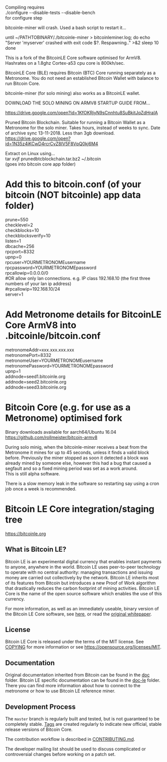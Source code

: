 Compiling requires  
./configure --disable-tests --disable-bench  
for configure step

bitcoinle-miner will crash. Used a bash script to restart it...

until ~/PATHTOBINARY/./bitcoinle-miner > bitcoinleminer.log; do
    echo "Server 'myserver' crashed with exit code $?.  Respawning.." >&2
    sleep 10
done

This is a fork of the BitcoinLE Core software optimised for ArmV8. Hashrates on a 1.8ghz Cortex-a53 cpu core is 800kh/sec.

BitcoinLE Core (BLE) requires Bitcoin (BTC) Core running separately as a Metronome.
You do not need an established Bitcoin Wallet with balance to run Bitcoin Core.

bitcoinle-miner (for solo mining) also works as a BitcoinLE wallet.

DOWNLOAD THE SOLO MINING ON ARMV8 STARTUP GUIDE FROM...

https://drive.google.com/open?id=1KfOKRjyN9sCnnhtu8SuBkitJqZdHraIA

Pruned Bitcoin Blockchain. Suitable for running a Bitcoin Wallet as a Metronome for the solo miner. Takes hours, instead of weeks to sync. Date of archive sync 13-11-2018. Less than 3gb download.  
https://drive.google.com/open?id=1N35z4iKCwD4rcrCvZ8IV5F8VpQ0kj6M4

Extract on Linux using...  
tar xvjf prunedbtcblockchain.tar.bz2 ~/.bitcoin  
(goes into bitcoin core app folder)  

# Add this to bitcoin.conf (of your bitcoin (NOT bitcoinle) app data folder)  
prune=550  
checklevel=2  
checkblocks=10  
checkblocksverify=10  
listen=1  
dbcache=256  
rpcport=8332  
upnp=0  
rpcuser=YOURMETRONOMEusername  
rpcpassword=YOURMETRONOMEpassword  
rpcallowip=0.0.0.0/0  
#OR allow only lan connections. e.g. IP class 192.168.10 (the first three numbers of your lan ip address)  
#rpcallowip=192.168.10/24  
server=1  

# Add Metronome details for BitcoinLE Core ArmV8 into .bitcoinle/bitcoin.conf  
metronomeAddr=xxx.xxx.xxx.xxx  
metronomePort=8332  
metronomeUser=YOURMETRONOMEusername  
metronomePassword=YOURMETRONOMEpassword  
upnp=1  
addnode=seed1.bitcoinle.org  
addnode=seed2.bitcoinle.org  
addnode=seed3.bitcoinle.org  

# Bitcoin Core (e.g. for use as a Metronome) optimised fork  
Binary downloads available for aarch64/Ubuntu 16.04  
https://github.com/rollmeister/bitcoin-armv8  

During solo minig, when the bitcoinle-miner receives a beat from the Metronome it mines for up to 45 seconds, unless it finds a valid block before. Previously the miner stopped as soon it detected a block was already mined by someone else, however this had a bug that caused a segfault and so a fixed mining period was set as a work around.  
This is still alpha software.

There is a slow memory leak in the software so restarting say using a cron job once a week is recommended.

Bitcoin LE Core integration/staging tree
=====================================

https://bitcoinle.org

What is Bitcoin LE?
----------------

Bitcoin LE is an experimental digital currency that enables instant payments to
anyone, anywhere in the world. Bitcoin LE uses peer-to-peer technology to operate
with no central authority: managing transactions and issuing money are carried
out collectively by the network. Bitcoin LE inherits most of its features from Bitcoin but introduces a new Proof of Work algorithm that drastically reduces the carbon footprint of mining activities. Bitcoin LE Core is the name of the open source
software which enables the use of this currency.

For more information, as well as an immediately useable, binary version of
the Bitcoin LE Core software, see [here](../../releases), or read the
[original whitepaper](whitepaper/README.md).

License
-------

Bitcoin LE Core is released under the terms of the MIT license. See [COPYING](COPYING) for more
information or see https://opensource.org/licenses/MIT.

Documentation
------------

Original documentation inherited from Bitcoin can be found in the [doc](doc) folder.
Bitcoin LE specific documentation can be found in the [doc-le](doc-le) folder. There you can find more information about how to connect to the metronome or how to use Bitcoin LE reference miner.

Development Process
-------------------

The `master` branch is regularly built and tested, but is not guaranteed to be
completely stable. [Tags](../../releases) are created
regularly to indicate new official, stable release versions of Bitcoin Core.

The contribution workflow is described in [CONTRIBUTING.md](CONTRIBUTING.md).

The developer mailing list should be used to discuss complicated or controversial changes before working
on a patch set.
